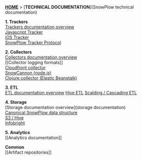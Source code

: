 [**HOME**](Home) > [**TECHNICAL DOCUMENTATION**](SnowPlow technical documentation)

**1. Trackers**  
[Trackers documentation overview](trackers)  
[Javascript Tracker](javascript-tracker)  
[iOS Tracker](ios-tracker)  
[SnowPlow Tracker Protocol](snowplow-tracker-protocol)  

**2. Collectors**  
[Collectors documentation overview](collectors)  
[[Collector logging formats]]  
[Cloudfront collector](cloudfront)  
[SnowCannon (node.js)](snowcannon)  
[Clojure collector (Elastic Beanstalk)](clojure)   

**3. ETL**  
[ETL documentation overview](etl)
[Hive ETL](hive-etl)
[Scalding / Cascading ETL](scaldingetl)

**4. Storage**  
[Storage documentation overview](storage documentation)  
[Canonical SnowPlow data structure](canonical-data-structure)  
[S3 / Hive](s3-apache-hive-storage)  
[Infobright](infobright-storage)  

**5. Analytics**  
[[Analytics documentation]]  

**Common**  
[[Artifact repositories]]  
